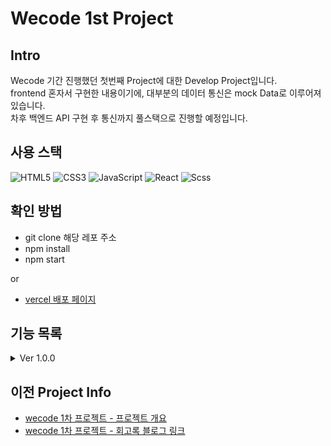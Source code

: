 # Wecode 1st Project

## Intro

Wecode 기간 진행했던 첫번째 Project에 대한 Develop Project입니다.<br/>
frontend 혼자서 구현한 내용이기에, 대부분의 데이터 통신은 mock Data로 이루어져있습니다.<br/>
차후 백엔드 API 구현 후 통신까지 풀스택으로 진행할 예정입니다.

## 사용 스택

![HTML5](https://img.shields.io/badge/html5-E34F26.svg?style=for-the-badge&logo=html5&logoColor=white)
![CSS3](https://img.shields.io/badge/css3-1572B6.svg?style=for-the-badge&logo=css3&logoColor=white)
![JavaScript](https://img.shields.io/badge/javascript-%23323330.svg?style=for-the-badge&logo=javascript&logoColor=%23F7DF1E)
![React](https://img.shields.io/badge/react-%2320232a.svg?style=for-the-badge&logo=react&logoColor=%2361DAFB)
![Scss](https://img.shields.io/badge/sass-DB7093?style=for-the-badge&logo=sass&logoColor=white)

## 확인 방법

- git clone 해당 레포 주소
- npm install
- npm start

or

- [vercel 배포 페이지](https://wecode-1st-project-1.vercel.app/)

## 기능 목록
<details>
<summary>Ver 1.0.0</summary>
  <br/>
  - 기간 : 23.03.23 ~ 29 (약 7일)<br/><br/>
  - 소개 : 기존 팀으로 진행했던 프로젝트의 user flow를 기반으로 기본적인 레이아웃과 기능 구현<br/><br/>
  - 개발 기능 : [확인 링크]()
</details>

## 이전 Project Info

- [wecode 1차 프로젝트 - 프로젝트 개요](https://bluemind917.tistory.com/253)
- [wecode 1차 프로젝트 - 회고록 블로그 링크](https://boom-nigella-c57.notion.site/e658da55f3374948aed7d395bdc748d2)


